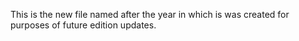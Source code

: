 This is the new file named after the year in which is was created for purposes of future edition updates.
